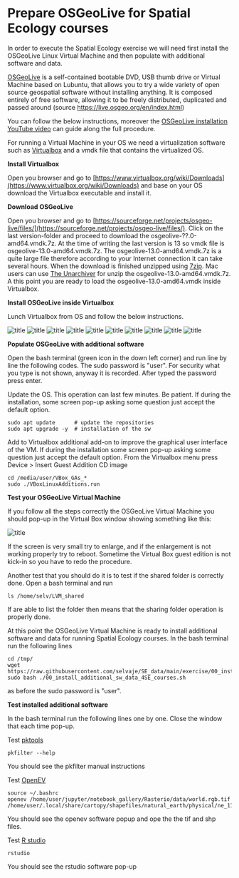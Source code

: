 # Prepare OSGeoLive for Spatial Ecology courses


In order to execute the Spatial Ecology exercise we will need first install the OSGeoLive Linux Virtual Machine and then populate with additional software and data.

[OSGeoLive](https://live.osgeo.org/en/index.html) is a self-contained bootable DVD, USB thumb drive or Virtual Machine based on Lubuntu, that allows you to try a wide variety of open source geospatial software without installing anything. It is composed entirely of free software, allowing it to be freely distributed, duplicated and passed around (source https://live.osgeo.org/en/index.html)

You can follow the below instructions, moreover the [OSGeoLive installation YouTube video](https://youtu.be/wnRkkpaxqBU) can guide along the full procedure.  

For running a Virtual Machine in your OS we need a virtualization software such as [Virtualbox](https://www.virtualbox.org/) and a vmdk file that contains the virtualized OS.

**Install Virtualbox**

Open you browser and go to [https://www.virtualbox.org/wiki/Downloads](https://www.virtualbox.org/wiki/Downloads) and base on your OS download the Virtualbox executable and install it. 

**Download OSGeoLive**

Open you browser and go to [https://sourceforge.net/projects/osgeo-live/files/](https://sourceforge.net/projects/osgeo-live/files/). Click on the last version-folder and proceed to  download the osgeolive-??.0-amd64.vmdk.7z. At the time of writing the last version is 13 so vmdk file is osgeolive-13.0-amd64.vmdk.7z. The osgeolive-13.0-amd64.vmdk.7z is a quite large file therefore according to your Internet connection it can take several hours. When the download is finished unzipped using [7zip](https://www.7-zip.org). Mac users can use [The Unarchiver](https://apps.apple.com/in/app/the-unarchiver/id425424353?mt=12) for unzip the osgeolive-13.0-amd64.vmdk.7z. A this point you are ready to load the osgeolive-13.0-amd64.vmdk inside Virtualbox.

**Install OSGeoLive inside Virtualbox**

Lunch Virtualbox from OS and follow the below instructions. 

![title](Installation_vm_osgeo-live13_p0.png)
![title](Installation_vm_osgeo-live13_p1.png)
![title](Installation_vm_osgeo-live13_p2.png)
![title](Installation_vm_osgeo-live13_p3.png)
![title](Installation_vm_osgeo-live13_p4.png)
![title](Installation_vm_osgeo-live13_p5.png)
![title](Installation_vm_osgeo-live13_p6.png)
![title](Installation_vm_osgeo-live13_p7.png)
![title](Installation_vm_osgeo-live13_p8.png)
![title](Installation_vm_osgeo-live13_p9.png)


**Populate OSGeoLive with additional software**

Open the bash terminal (green icon in the down left corner) and run line by line the following codes. The sudo password is "user". For security what you type is not shown, anyway it is recorded. After typed the password press enter.

Update the OS. This operation can last few minutes. Be patient. If during the installation, some screen pop-up asking some question just accept the default option. 

    sudo apt update      # update the repositories
    sudo apt upgrade -y  # installation of the sw

Add to Virtualbox additional add-on to improve the graphical user interface of the VM.
If during the installation some screen pop-up asking some question just accept the default option.
From the Virtualbox menu press Device > Insert Guest Addition CD image

    cd /media/user/VBox_GAs_*
    sudo ./VBoxLinuxAdditions.run

**Test your OSGeoLive Virtual Machine**

If you follow all the steps correctly the OSGeoLive Virtual Machine you should pop-up in the Virtual Box window showing something like this:

![title](Installation_vm_osgeo-live13_p10.png)

If the screen is very small try to enlarge, and if the enlargement is not working properly try to reboot. Sometime the Virtual Box guest edition is not kick-in so you have to redo the procedure. 

Another test that you should do it is to test if the shared folder is correctly done. Open a bash terminal and run 

    ls /home/selv/LVM_shared
   
If are able to list the folder then means that the sharing folder operation is properly done. 

At this point the OSGeoLive Virtual Machine is ready to install additional software and data for running Spatial Ecology courses. In the bash terminal run the following lines 

    cd /tmp/
    wget https://raw.githubusercontent.com/selvaje/SE_data/main/exercise/00_install_additional_sw_data_4SE_courses.sh
    sudo bash ./00_install_additional_sw_data_4SE_courses.sh

as before the sudo password is "user".

**Test installed additional software**

In the bash terminal run the following lines one by one. Close the window that each time pop-up.

Test [pktools](http://pktools.nongnu.org/html/index.html)

    pkfilter --help
 
You should see the pkfilter manual instructions 
 
Test [OpenEV](http://openev.sourceforge.net)
 
    source ~/.bashrc
    openev /home/user/jupyter/notebook_gallery/Rasterio/data/world.rgb.tif /home/user/.local/share/cartopy/shapefiles/natural_earth/physical/ne_110m_land.shp

You should see the openev software popup and ope the the tif and shp files. 

Test  [R studio](https://rstudio.com)

    rstudio

You should see the rstudio software pop-up

